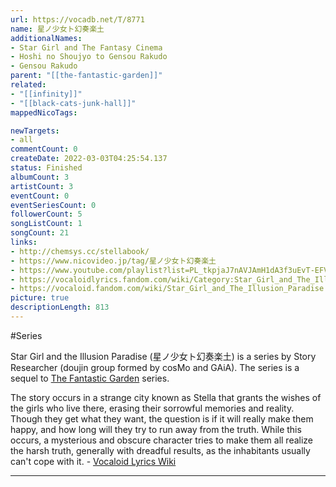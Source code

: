 ```yaml
---
url: https://vocadb.net/T/8771
name: 星ノ少女ト幻奏楽土
additionalNames: 
- Star Girl and The Fantasy Cinema
- Hoshi no Shoujyo to Gensou Rakudo
- Gensou Rakudo
parent: "[[the-fantastic-garden]]"
related:
- "[[infinity]]"
- "[[black-cats-junk-hall]]"
mappedNicoTags:

newTargets:
- all
commentCount: 0
createDate: 2022-03-03T04:25:54.137
status: Finished
albumCount: 3
artistCount: 3
eventCount: 0
eventSeriesCount: 0
followerCount: 5
songListCount: 1
songCount: 21
links: 
- http://chemsys.cc/stellabook/
- https://www.nicovideo.jp/tag/星ノ少女ト幻奏楽土
- https://www.youtube.com/playlist?list=PL_tkpjaJ7nAVJAmH1dA3f3uEvT-EFV3PG
- https://vocaloidlyrics.fandom.com/wiki/Category:Star_Girl_and_The_Illusion_Paradise_Series
- https://vocaloid.fandom.com/wiki/Star_Girl_and_The_Illusion_Paradise
picture: true
descriptionLength: 813
---
```


#Series

Star Girl and the Illusion Paradise (星ノ少女ト幻奏楽土) is a series by Story Researcher (doujin group formed by cosMo and GAiA). The series is a sequel to [The Fantastic Garden](https://vocadb.net/T/6444/the-fantastic-garden) series.

The story occurs in a strange city known as Stella that grants the wishes of the girls who live there, erasing their sorrowful memories and reality. Though they get what they want, the question is if it will really make them happy, and how long will they try to run away from the truth. While this occurs, a mysterious and obscure character tries to make them all realize the harsh truth, generally with dreadful results, as the inhabitants usually can't cope with it.  - [Vocaloid Lyrics Wiki](https://vocaloidlyrics.fandom.com/wiki/Category:Star_Girl_and_The_Illusion_Paradise_Series)

---

